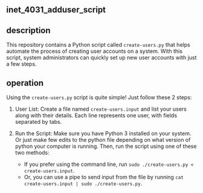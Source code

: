 ## inet_4031_adduser_script

## description

This repository contains a Python script called `create-users.py` that helps automate the process of creating user accounts on a system. With this script, system administrators can quickly set up new user accounts with just a few steps.

## operation

Using the `create-users.py` script is quite simple! Just follow these 2 steps:

1. User List: Create a file named `create-users.input` and list your users along with their details. Each line represents one user, with fields separated by tabs. 

2. Run the Script: Make sure you have Python 3 installed on your system. Or just make few edits to the python file depending on what version of python your computer is running. Then, run the script using one of these two methods:
   - If you prefer using the command line, run `sudo ./create-users.py < create-users.input`.
   - Or, you can use a pipe to send input from the file by running `cat create-users.input | sudo ./create-users.py`.

